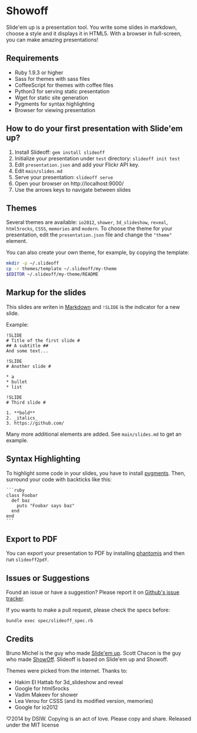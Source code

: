 # Showoff

Slide'em up is a presentation tool. You write some slides in markdown, choose
a style and it displays it in HTML5. With a browser in full-screen, you can
make amazing presentations!

## Requirements

* Ruby 1.9.3 or higher
* Sass for themes with sass files
* CoffeeScript for themes with coffee files
* Python3 for serving static presentation
* Wget for static site generation
* Pygments for syntax highlighting
* Browser for viewing presentation


## How to do your first presentation with Slide'em up?

1. Install Slideoff: `gem install slideoff`
1. Initialize your presentation under `test` directory: `slideoff init test`
1. Edit `presentation.json` and add your Flickr API key.
1. Edit `main/slides.md`
1. Serve your presentation: `slideoff serve`
1. Open your browser on http://localhost:9000/
1. Use the arrows keys to navigate between slides

## Themes

Several themes are available: `io2012`, `shower`, `3d_slideshow`, `reveal`,
`html5rocks`, `CSSS`, `memories` and `modern`. To choose the theme for your
presentation, edit the `presentation.json` file and change the `"theme"`
element.

You can also create your own theme, for example, by copying the template:

```sh
mkdir -p ~/.slideoff
cp -r themes/template ~/.slideoff/my-theme
$EDITOR ~/.slideoff/my-theme/README
```


## Markup for the slides

This slides are writen in [Markdown](http://daringfireball.net/projects/markdown/syntax)
and `!SLIDE` is the indicator for a new slide.

Example:

    !SLIDE
    # Title of the first slide #
    ## A subtitle ##
    And some text...

    !SLIDE
    # Another slide #

    * a
    * bullet
    * list

    !SLIDE
    # Third slide #

    1. **bold**
    2. _italics_
    3. https://github.com/

Many more additional elements are added. See `main/slides.md` to get an example.


## Syntax Highlighting

To highlight some code in your slides, you have to install
[pygments](http://pygments.org/). Then, surround your code with backticks
like this:

    ```ruby
    class Foobar
      def baz
        puts "Foobar says baz"
      end
    end
    ```


## Export to PDF

You can export your presentation to PDF by installing
[phantomjs](http://phantomjs.org/) and then run `slideoff2pdf`.


## Issues or Suggestions

Found an issue or have a suggestion? Please report it on
[Github's issue tracker](http://github.com/DSIW/slideoff/issues).

If you wants to make a pull request, please check the specs before:

    bundle exec spec/slideoff_spec.rb


## Credits

Bruno Michel is the guy who made [Slide'em up](https://github.com/nono/slide-em-up).
Scott Chacon is the guy who made [ShowOff](https://github.com/schacon/showoff).
Slideoff is based on Slide'em up and Showoff.

Themes were picked from the internet. Thanks to:

- Hakim El Hattab for 3d_slideshow and reveal
- Google for html5rocks
- Vadim Makeev for shower
- Lea Verou for CSSS (and its modified version, memories)
- Google for io2012

♡2014 by DSIW. Copying is an act of love. Please copy and share.
Released under the MIT license
